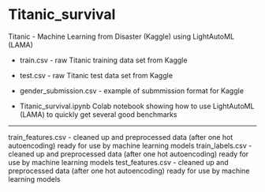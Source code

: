 # Titanic_survival
Titanic - Machine Learning from Disaster (Kaggle) using LightAutoML (LAMA)

- train.csv - raw Titanic training data set from Kaggle
- test.csv - raw Titanic test data set from Kaggle
- gender_submission.csv - example of submmission format for Kaggle

- Titanic_survival.ipynb Colab notebook showing how to use LightAutoML (LAMA) to quickly get several good benchmarks
-------------------------------------
train_features.csv - cleaned up and preprocessed data (after one hot autoencoding) ready for use by machine learning models
train_labels.csv - cleaned up and preprocessed data (after one hot autoencoding) ready for use by machine learning models
test_features.csv - cleaned up and preprocessed data (after one hot autoencoding) ready for use by machine learning models

